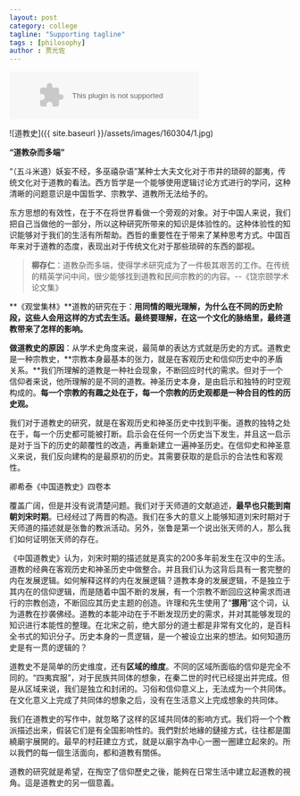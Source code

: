 ```yaml
---
layout: post
category: college
tagline: "Supporting tagline"
tags : [philosophy]
author : 贾光佐
---
```





<embed src="http://music.163.com/style/swf/widget.swf?sid=32694477&type=2&auto=1&width=320&height=66" width="340" height="86"  allowNetworking="all" />

![道教史]({{ site.baseurl }}/assets/images/160304/1.jpg) 

**“道教杂而多端”**

“（五斗米道）妖妄不经，多巫禧杂语”某种士大夫文化对于市井的琐碎的鄙夷，传统文化对于道教的看法。西方哲学是一个能够使用逻辑讨论方式进行的学问，这种清晰的问题意识是中国哲学、宗教学、道教所无法给予的。

东方思想的有效性，在于不在将世界看做一个旁观的对象。对于中国人来说，我们把自己当做他的一部分，所以这种研究所带来的知识是体验性的。这种体验性的知识能够对于我们的生活有所帮助。西哲的重要性在于带来了某种思考方式。中国百年来对于道教的态度，表现出对于传统文化对于那些琐碎的东西的鄙视。

> **柳存仁**：道教杂而多端，使得学术研究成为了一件极其艰苦的工作。在传统的精英学问中间，很少能够找到道教和民间宗教的的内容。--《饶宗颐学术论文集》

**《观堂集林》**道教的研究在于：**用同情的眼光理解，为什么在不同的历史阶段，这些人会用这样的方式去生活。最终要理解，在这一个文化的脉络里，最终道教带来了怎样的影响。**

**做道教史的原因**：从学术史角度来说，最简单的表达方式就是历史的方式。道教史是一种宗教史，**宗教本身最基本的张力，就是在客观历史和信仰历史中的矛盾关系。**我们所理解的道教是一种社会现象，不断回应时代的需求。但对于一个信仰者来说，他所理解的是不同的道教。神圣历史本身，是由启示和独特的时空观构成的。**每一个宗教的有趣之处在于，每一个宗教的历史观都是一种合目的性的历史观。**

我们对于道教史的研究，就是在客观历史和神圣历史中找到平衡。道教的独特之处在于，每一个历史都可能被打断。启示会在任何一个历史当下发生，并且这一启示是对于当下的历史的颠覆性的改造，再重新建立一遍神圣历史。在信仰史和神圣意义来说，我们反向建构的是最原初的历史。其需要获取的是启示的合法性和客观性。

卿希泰《中国道教史》四卷本

覆盖广阔，但是并没有说清楚问题。我们对于天师道的文献追述，**最早也只能到南朝刘宋时期**。已经经过了两晋的构造。我们在多大的意义上能够知道刘宋时期对于天师道的描述就是张鲁的教派活动。另外，张鲁是第一个说出张天师的人，那么我们如何证明张天师的存在。

《中国道教史》认为，刘宋时期的描述就是真实的200多年前发生在汉中的生活。道教的经典在客观历史和神圣历史中做整合。并且我们认为这背后具有一套完整的内在发展逻辑。如何解释这样的内在发展逻辑？道教本身的发展逻辑，不是独立于其内在的信仰逻辑，而是随着中国不断的发展，有一个宗教不断回应这种需求而进行的宗教创造，不断回应其历史主题的创造。许理和先生使用了“**挪用**”这个词，认为道教在抄袭佛经。道教的本能冲动在于不断发现历史的需求，并对其能够发现的知识进行本能性的整理。在北宋之前，绝大部分的道士都是非常有文化的，是百科全书式的知识分子。历史本身的一贯逻辑，是一个被设立出来的想法。如何知道历史是有一贯的逻辑的？

道教史不是简单的历史维度，还有**区域的维度**。不同的区域所面临的信仰是完全不同的。“四夷宾服”，对于民族共同体的想象，在秦二世的时代已经提出并完成。但是从区域来说，我们是独立和封闭的。习俗和信仰意义上，无法成为一个共同体。在文化意义上完成了共同体的想象之后，没有在生活意义上完成想象的共同体。

我们在道教史的写作中，就忽略了这样的区域共同体的影响方式。我们将一个个教派描述出来，假装它们是有全国影响性的。我們對於地緣的鏈接方式，往往都是圍繞廟宇展開的。最早的村莊建立方式，就是以廟宇為中心一圈一圈建立起來的。所以我們的每一個生活面向，都和道教有關係。

道教的研究就是希望，在掏空了信仰歷史之後，能夠在日常生活中建立起道教的視角。這是道教史的另一個意義。